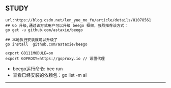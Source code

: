 ## STUDY

```
url:https://blog.csdn.net/len_yue_mo_fu/article/details/81078561
## Go 升级,通过该方式用户可以升级 beego 框架，强烈推荐该方式：
go get -u github.com/astaxie/beego

## 本地执行安装就可以升级了
go install  github.com/astaxie/beego

export GO111MODULE=on
export GOPROXY=https://goproxy.io // 设置代理

```

- beego运行命令: bee run
- 查看已经安装的依赖包：go list -m al
----

